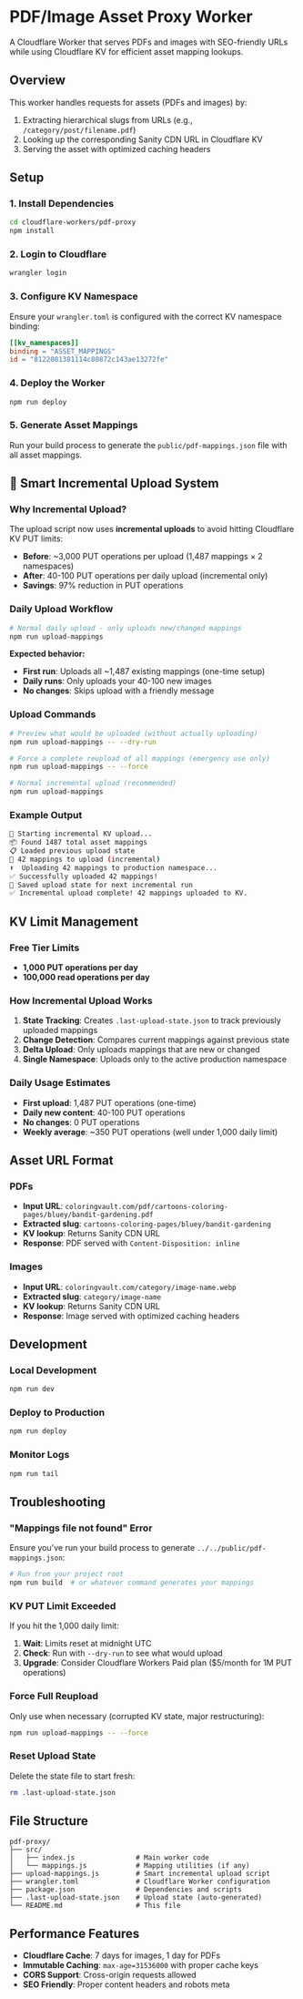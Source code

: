 # PDF/Image Asset Proxy Worker

A Cloudflare Worker that serves PDFs and images with SEO-friendly URLs while using Cloudflare KV for efficient asset mapping lookups.

## Overview

This worker handles requests for assets (PDFs and images) by:
1. Extracting hierarchical slugs from URLs (e.g., `/category/post/filename.pdf`)
2. Looking up the corresponding Sanity CDN URL in Cloudflare KV
3. Serving the asset with optimized caching headers

## Setup

### 1. Install Dependencies
```bash
cd cloudflare-workers/pdf-proxy
npm install
```

### 2. Login to Cloudflare
```bash
wrangler login
```

### 3. Configure KV Namespace
Ensure your `wrangler.toml` is configured with the correct KV namespace binding:

```toml
[[kv_namespaces]]
binding = "ASSET_MAPPINGS"
id = "8122081381114c80872c143ae13272fe"
```

### 4. Deploy the Worker
```bash
npm run deploy
```

### 5. Generate Asset Mappings
Run your build process to generate the `public/pdf-mappings.json` file with all asset mappings.

## 🚀 Smart Incremental Upload System

### Why Incremental Upload?
The upload script now uses **incremental uploads** to avoid hitting Cloudflare KV PUT limits:
- **Before**: ~3,000 PUT operations per upload (1,487 mappings × 2 namespaces)
- **After**: 40-100 PUT operations per daily upload (incremental only)
- **Savings**: 97% reduction in PUT operations

### Daily Upload Workflow

```bash
# Normal daily upload - only uploads new/changed mappings
npm run upload-mappings
```

**Expected behavior:**
- **First run**: Uploads all ~1,487 existing mappings (one-time setup)
- **Daily runs**: Only uploads your 40-100 new images
- **No changes**: Skips upload with a friendly message

### Upload Commands

```bash
# Preview what would be uploaded (without actually uploading)
npm run upload-mappings -- --dry-run

# Force a complete reupload of all mappings (emergency use only)
npm run upload-mappings -- --force

# Normal incremental upload (recommended)
npm run upload-mappings
```

### Example Output

```bash
🚀 Starting incremental KV upload...
📦 Found 1487 total asset mappings
📋 Loaded previous upload state
🔄 42 mappings to upload (incremental)
⬆️  Uploading 42 mappings to production namespace...
✅ Successfully uploaded 42 mappings!
💾 Saved upload state for next incremental run
✅ Incremental upload complete! 42 mappings uploaded to KV.
```

## KV Limit Management

### Free Tier Limits
- **1,000 PUT operations per day**
- **100,000 read operations per day**

### How Incremental Upload Works
1. **State Tracking**: Creates `.last-upload-state.json` to track previously uploaded mappings
2. **Change Detection**: Compares current mappings against previous state
3. **Delta Upload**: Only uploads mappings that are new or changed
4. **Single Namespace**: Uploads only to the active production namespace

### Daily Usage Estimates
- **First upload**: 1,487 PUT operations (one-time)
- **Daily new content**: 40-100 PUT operations
- **No changes**: 0 PUT operations
- **Weekly average**: ~350 PUT operations (well under 1,000 daily limit)

## Asset URL Format

### PDFs
- **Input URL**: `coloringvault.com/pdf/cartoons-coloring-pages/bluey/bandit-gardening.pdf`
- **Extracted slug**: `cartoons-coloring-pages/bluey/bandit-gardening`
- **KV lookup**: Returns Sanity CDN URL
- **Response**: PDF served with `Content-Disposition: inline`

### Images
- **Input URL**: `coloringvault.com/category/image-name.webp`
- **Extracted slug**: `category/image-name`
- **KV lookup**: Returns Sanity CDN URL
- **Response**: Image served with optimized caching headers

## Development

### Local Development
```bash
npm run dev
```

### Deploy to Production
```bash
npm run deploy
```

### Monitor Logs
```bash
npm run tail
```

## Troubleshooting

### "Mappings file not found" Error
Ensure you've run your build process to generate `../../public/pdf-mappings.json`:
```bash
# Run from your project root
npm run build  # or whatever command generates your mappings
```

### KV PUT Limit Exceeded
If you hit the 1,000 daily limit:
1. **Wait**: Limits reset at midnight UTC
2. **Check**: Run with `--dry-run` to see what would upload
3. **Upgrade**: Consider Cloudflare Workers Paid plan ($5/month for 1M PUT operations)

### Force Full Reupload
Only use when necessary (corrupted KV state, major restructuring):
```bash
npm run upload-mappings -- --force
```

### Reset Upload State
Delete the state file to start fresh:
```bash
rm .last-upload-state.json
```

## File Structure

```
pdf-proxy/
├── src/
│   ├── index.js               # Main worker code
│   └── mappings.js            # Mapping utilities (if any)
├── upload-mappings.js         # Smart incremental upload script
├── wrangler.toml              # Cloudflare Worker configuration
├── package.json               # Dependencies and scripts
├── .last-upload-state.json    # Upload state (auto-generated)
└── README.md                  # This file
```

## Performance Features

- **Cloudflare Cache**: 7 days for images, 1 day for PDFs
- **Immutable Caching**: `max-age=31536000` with proper cache keys
- **CORS Support**: Cross-origin requests allowed
- **SEO Friendly**: Proper content headers and robots meta